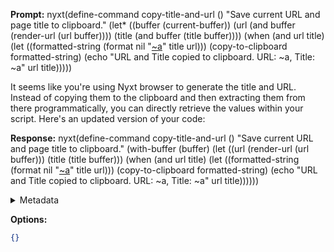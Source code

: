 **Prompt:**
nyxt(define-command copy-title-and-url ()
   "Save current URL and page title to clipboard."
   (let* ((buffer (current-buffer))
      (url (and buffer (render-url (url buffer))))
      (title (and buffer (title buffer))))
     (when (and url title)
       (let ((formatted-string (format nil "[~a](~a)" title url))) 
         (copy-to-clipboard formatted-string)
         (echo "URL and Title copied to clipboard. URL: ~a, Title: ~a" url title))))) 

It seems like you're using Nyxt browser to generate the title and URL. Instead of copying them to the clipboard and then extracting them from there programmatically, you can directly retrieve the values within your script. Here's an updated version of your code:

**Response:**
nyxt(define-command copy-title-and-url ()
   "Save current URL and page title to clipboard."
   (with-buffer (buffer)
     (let ((url (render-url (url buffer)))
           (title (title buffer)))
       (when (and url title)
         (let ((formatted-string (format nil "[~a](~a)" title url))) 
           (copy-to-clipboard formatted-string)
           (echo "URL and Title copied to clipboard. URL: ~a, Title: ~a" url title))))))

<details><summary>Metadata</summary>

- Duration: 10778 ms
- Datetime: 2023-10-13T17:49:42.050048
- Model: gpt-3.5-turbo-0613

</details>

**Options:**
```json
{}
```

